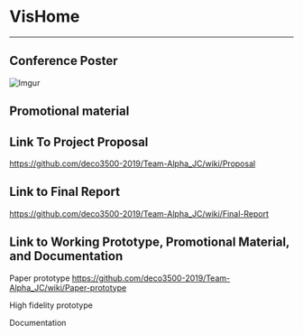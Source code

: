 # VisHome
***
## Conference Poster
![Imgur](https://i.imgur.com/R4s1DUi.jpg)
## Promotional material

## Link To Project Proposal
https://github.com/deco3500-2019/Team-Alpha_JC/wiki/Proposal

## Link to Final Report
https://github.com/deco3500-2019/Team-Alpha_JC/wiki/Final-Report

## Link to Working Prototype, Promotional Material, and Documentation  

Paper prototype
https://github.com/deco3500-2019/Team-Alpha_JC/wiki/Paper-prototype

High fidelity prototype



Documentation

